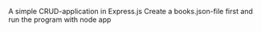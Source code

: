 A simple CRUD-application in Express.js
Create a books.json-file first and run the program with node app
